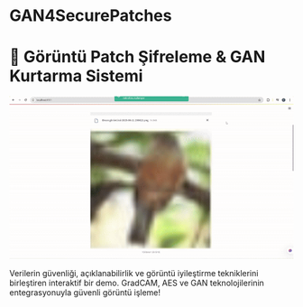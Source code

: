 # GAN4SecurePatches

# 🔐 Görüntü Patch Şifreleme & GAN Kurtarma Sistemi

![Uygulama](demo.gif)

Verilerin güvenliği, açıklanabilirlik ve görüntü iyileştirme tekniklerini birleştiren interaktif bir demo.
GradCAM, AES ve GAN teknolojilerinin entegrasyonuyla güvenli görüntü işleme!
